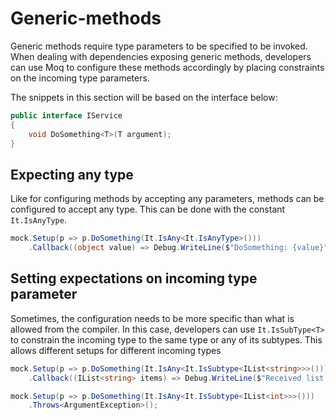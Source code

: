 # Generic-methods

Generic methods require type parameters to be specified to be invoked. When dealing with dependencies exposing generic methods, developers can use Moq to configure these methods accordingly by placing constraints on the incoming type parameters.

The snippets in this section will be based on the interface below:

```csharp
public interface IService
{
    void DoSomething<T>(T argument);
}
```

## Expecting any type

Like for configuring methods by accepting any parameters, methods can be configured to accept any type. This can be done with the constant `It.IsAnyType`.

```csharp
mock.Setup(p => p.DoSomething(It.IsAny<It.IsAnyType>()))
    .Callback((object value) => Debug.WriteLine($"DoSomething: {value}"));
```

## Setting expectations on incoming type parameter

Sometimes, the configuration needs to be more specific than what is allowed from the compiler. In this case, developers can use `It.IsSubType<T>` to constrain the incoming type to the same type or any of its subtypes. This allows different setups for different incoming types

```csharp
mock.Setup(p => p.DoSomething(It.IsAny<It.IsSubtype<IList<string>>>()))
    .Callback((IList<string> items) => Debug.WriteLine($"Received list of {items.Count} strings"));

mock.Setup(p => p.DoSomething(It.IsAny<It.IsSubtype<IList<int>>>()))
    .Throws<ArgumentException>();
```

